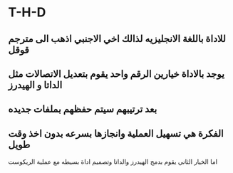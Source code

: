 # T-H-D
للاداة باللغة الانجليزيه لذالك اخي الاجنبي اذهب الى مترجم قوقل
-
يوجد بالاداة خيارين الرقم واحد يقوم بتعديل الاتصالات مثل الداتا و الهيدرز
-
بعد ترتيبهم سيتم حفظهم بملفات جديده
-
الفكرة هي تسهيل العملية وانجازها بسرعه بدون اخذ وقت طويل
-
اما الخيار الثاني يقوم بدمج الهيدرز والداتا وتصميم اداة بسيطه مع عملية الريكوست
